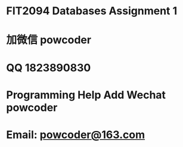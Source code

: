 # FIT2094 Databases Assignment 1
# 加微信 powcoder

# QQ 1823890830

# Programming Help Add Wechat powcoder

# Email: powcoder@163.com

